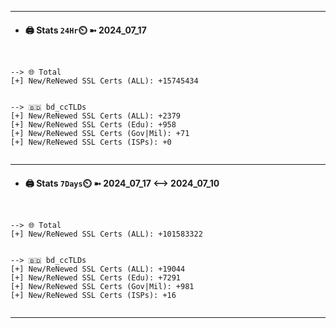 

---
- #### 🖨️ **Stats** `24Hr`⏲️ ➼ 2024_07_17
```console


--> 🌐 Total
[+] New/ReNewed SSL Certs (ALL): +15745434


--> 🇧🇩 bd_ccTLDs
[+] New/ReNewed SSL Certs (ALL): +2379
[+] New/ReNewed SSL Certs (Edu): +958
[+] New/ReNewed SSL Certs (Gov|Mil): +71
[+] New/ReNewed SSL Certs (ISPs): +0


```

---
- #### 🖨️ **Stats** `7Days`⏲️ ➼ 2024_07_17 <--> 2024_07_10
```console


--> 🌐 Total
[+] New/ReNewed SSL Certs (ALL): +101583322


--> 🇧🇩 bd_ccTLDs
[+] New/ReNewed SSL Certs (ALL): +19044
[+] New/ReNewed SSL Certs (Edu): +7291
[+] New/ReNewed SSL Certs (Gov|Mil): +981
[+] New/ReNewed SSL Certs (ISPs): +16


```

---

